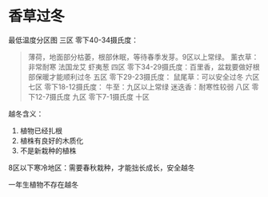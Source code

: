 # 香草过冬
最低温度分区图
三区 零下40-34摄氏度：
> 薄荷，地面部分枯萎，根部休眠，等待春季发芽。9区以上常绿。
> 薰衣草：非常耐寒
> 法国龙艾
> 虾夷葱
四区 零下34-29摄氏度：百里香，盆栽要做好根部保暖才能顺利过冬
五区 零下29-23摄氏度：
> 鼠尾草：可以安全过冬
六区
七区 零下18-12摄氏度：
> 牛至：九区以上常绿
> 迷迭香：耐寒性较弱
八区 零下12-7摄氏度
九区 零下7-1摄氏度
十区

越冬含义：
1. 植物已经扎根
2. 植株有良好的木质化
3. 不是新栽种的植株

8区以下寒冷地区：需要春秋栽种，才能拙长成长，安全越冬

一年生植物不存在越冬
